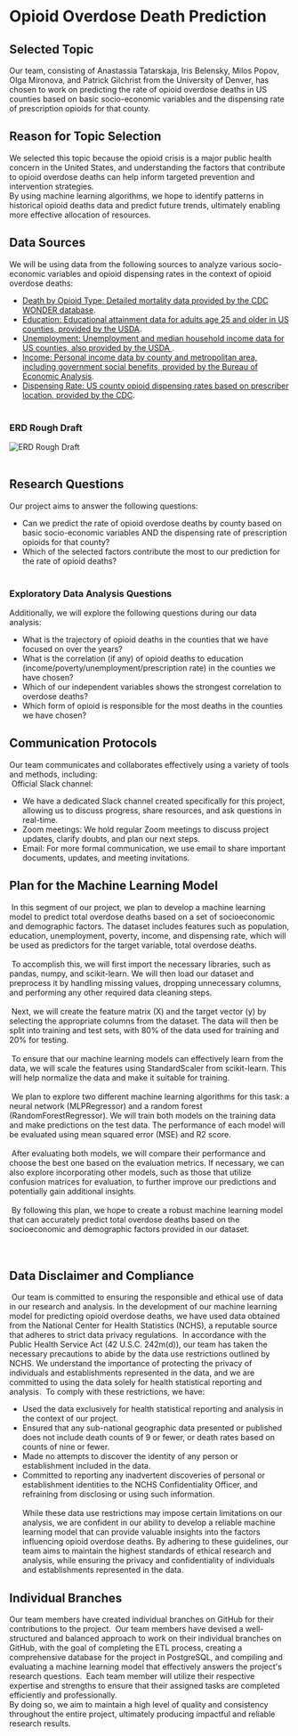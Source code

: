 # Opioid Overdose Death Prediction
## Selected Topic
Our team, consisting of Anastassia Tatarskaja, Iris Belensky, Milos Popov, Olga Mironova, and Patrick Gilchrist from the University of Denver, has chosen to work on predicting the rate of opioid overdose deaths in US counties based on basic socio-economic variables and the dispensing rate of prescription opioids for that county.
​
## Reason for Topic Selection
We selected this topic because the opioid crisis is a major public health concern in the United States, and understanding the factors that contribute to opioid overdose deaths can help inform targeted prevention and intervention strategies.<br>
By using machine learning algorithms, we hope to identify patterns in historical opioid deaths data and predict future trends, ultimately enabling more effective allocation of resources.
​
## Data Sources
We will be using data from the following sources to analyze various socio-economic variables and opioid dispensing rates in the context of opioid overdose deaths:
​
* [Death by Opioid Type: Detailed mortality data provided by the CDC WONDER database](https://wonder.cdc.gov/).<br>
* [Education: Educational attainment data for adults age 25 and older in US counties, provided by the USDA](https://www.ers.usda.gov/data-products/county-level-data-sets/county-level-data-sets-download-data/).<br>
* [Unemployment: Unemployment and median household income data for US counties, also provided by the USDA ](https://www.ers.usda.gov/data-products/county-level-data-sets/county-level-data-sets-download-data/).<br>
* [Income: Personal income data by county and metropolitan area, including government social benefits, provided by the Bureau of Economic Analysis](https://www.bea.gov/data/income-saving/personal-income).<br>
* [Dispensing Rate: US county opioid dispensing rates based on prescriber location, provided by the CDC](https://www.cdc.gov/drugoverdose/rxrate-maps/county2020.html).<br><br>

### ERD Rough Draft
![ERD Rough Draft]("Olga/Final_Project_SQL_Draft.sql")<br><br>
## Research Questions
Our project aims to answer the following questions:
​
* Can we predict the rate of opioid overdose deaths by county based on basic socio-economic variables AND the dispensing rate of prescription opioids for that county?<br>
* Which of the selected factors contribute the most to our prediction for the rate of opioid deaths?<br><br>
### Exploratory Data Analysis Questions
Additionally, we will explore the following questions during our data analysis:
​
* What is the trajectory of opioid deaths in the counties that we have focused on over the years?<br>
* What is the correlation (if any) of opioid deaths to education (income/poverty/unemployment/prescription rate) in the counties we have chosen?<br>
* Which of our independent variables shows the strongest correlation to overdose deaths?<br>
* Which form of opioid is responsible for the most deaths in the counties we have chosen?<br>
## Communication Protocols
Our team communicates and collaborates effectively using a variety of tools and methods, including:<br>
​
Official Slack channel:
* We have a dedicated Slack channel created specifically for this project, allowing us to discuss progress, share resources, and ask questions in real-time.<br>
* Zoom meetings: We hold regular Zoom meetings to discuss project updates, clarify doubts, and plan our next steps.<br>
* Email: For more formal communication, we use email to share important documents, updates, and meeting invitations.<br>
## Plan for the Machine Learning Model
​
In this segment of our project, we plan to develop a machine learning model to predict total overdose deaths based on a set of socioeconomic and demographic factors. The dataset includes features such as population, education, unemployment, poverty, income, and dispensing rate, which will be used as predictors for the target variable, total overdose deaths.<br> <br>
​
To accomplish this, we will first import the necessary libraries, such as pandas, numpy, and scikit-learn. We will then load our dataset and preprocess it by handling missing values, dropping unnecessary columns, and performing any other required data cleaning steps.<br> <br>
​
Next, we will create the feature matrix (X) and the target vector (y) by selecting the appropriate columns from the dataset. The data will then be split into training and test sets, with 80% of the data used for training and 20% for testing.<br> <br>
​
To ensure that our machine learning models can effectively learn from the data, we will scale the features using StandardScaler from scikit-learn. This will help normalize the data and make it suitable for training.<br> <br>
​
We plan to explore two different machine learning algorithms for this task: a neural network (MLPRegressor) and a random forest (RandomForestRegressor). We will train both models on the training data and make predictions on the test data. The performance of each model will be evaluated using mean squared error (MSE) and R2 score.<br> <br>
​
After evaluating both models, we will compare their performance and choose the best one based on the evaluation metrics. If necessary, we can also explore incorporating other models, such as those that utilize confusion matrices for evaluation, to further improve our predictions and potentially gain additional insights.<br> <br>
​
By following this plan, we hope to create a robust machine learning model that can accurately predict total overdose deaths based on the socioeconomic and demographic factors provided in our dataset.<br> <br>
​
## Data Disclaimer and Compliance
​
Our team is committed to ensuring the responsible and ethical use of data in our research and analysis. In the development of our machine learning model for predicting opioid overdose deaths, we have used data obtained from the National Center for Health Statistics (NCHS), a reputable source that adheres to strict data privacy regulations.
​
In accordance with the Public Health Service Act (42 U.S.C. 242m(d)), our team has taken the necessary precautions to abide by the data use restrictions outlined by NCHS. We understand the importance of protecting the privacy of individuals and establishments represented in the data, and we are committed to using the data solely for health statistical reporting and analysis.
​
To comply with these restrictions, we have:
​
* Used the data exclusively for health statistical reporting and analysis in the context of our project.
* Ensured that any sub-national geographic data presented or published does not include death counts of 9 or fewer, or death rates based on counts of nine or fewer.
* Made no attempts to discover the identity of any person or establishment included in the data.
* Committed to reporting any inadvertent discoveries of personal or establishment identities to the NCHS Confidentiality Officer, and refraining from disclosing or using such information.<br><br>
While these data use restrictions may impose certain limitations on our analysis, we are confident in our ability to develop a reliable machine learning model that can provide valuable insights into the factors influencing opioid overdose deaths. By adhering to these guidelines, our team aims to maintain the highest standards of ethical research and analysis, while ensuring the privacy and confidentiality of individuals and establishments represented in the data.
​
## Individual Branches
Our team members have created individual branches on GitHub for their contributions to the project. 
​
Our team members have devised a well-structured and balanced approach to work on their individual branches on GitHub, with the goal of completing the ETL process, creating a comprehensive database for the project in PostgreSQL, and compiling and evaluating a machine learning model that effectively answers the project's research questions.
​
Each team member will utilize their respective expertise and strengths to ensure that their assigned tasks are completed efficiently and professionally.<br>
By doing so, we aim to maintain a high level of quality and consistency throughout the entire project, ultimately producing impactful and reliable research results.